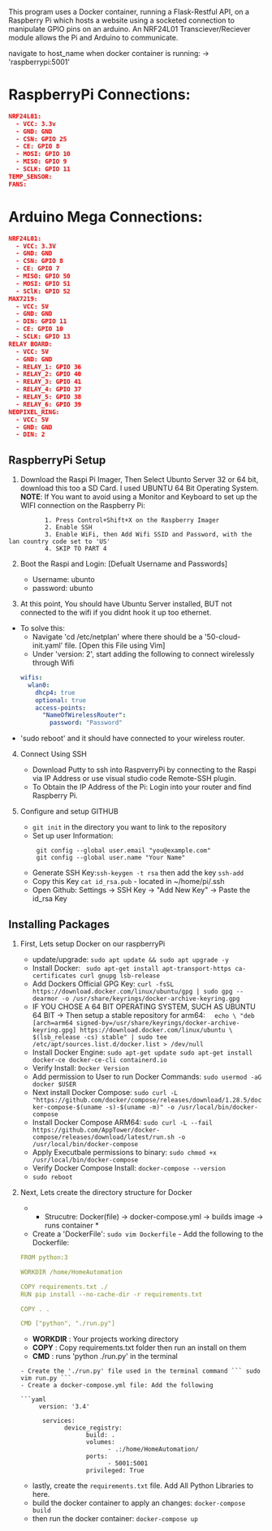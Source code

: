 This program uses a Docker container, running a Flask-Restful API, on a Raspberry Pi  which hosts a website using a socketed connection to  
manipulate GPIO pins on an arduino. An NRF24L01 Transciever/Reciever module allows the Pi and Arduino to communicate.

navigate to host_name when docker container is running: -> 'raspberrypi:5001'

  # RaspberryPi Connections:  
```json
NRF24L01:
  - VCC: 3.3v  
  - GND: GND  
  - CSN: GPIO 25  
  - CE: GPIO 8  
  - MOSI: GPIO 10 
  - MISO: GPIO 9  
  - SCLK: GPIO 11 
TEMP_SENSOR:
FANS:
```
  # Arduino Mega Connections: 
```json
NRF24L01:  
  - VCC: 3.3V  
  - GND: GND  
  - CSN: GPIO 8
  - CE: GPIO 7
  - MISO: GPIO 50
  - MOSI: GPIO 51
  - SClK: GPIO 52  
MAX7219:
  - VCC: 5V
  - GND: GND
  - DIN: GPIO 11
  - CE: GPIO 10
  - SCLK: GPIO 13
RELAY BOARD:
  - VCC: 5V
  - GND: GND
  - RELAY_1: GPIO 36
  - RELAY_2: GPIO 40
  - RELAY_3: GPIO 41
  - RELAY_4: GPIO 37
  - RELAY_5: GPIO 38
  - RELAY_6: GPIO 39
NEOPIXEL_RING:
  - VCC: 5V
  - GND: GND
  - DIN: 2
```


## RaspberryPi Setup  

1) Download the Raspi Pi Imager, Then Select Ubunto Server 32 or 64 bit, download this too a SD Card. I used UBUNTU 64 Bit Operating System.
  **NOTE**: If You want to avoid using a Monitor and Keyboard to set up the WIFI connection on the Raspberry Pi:  
  ```
            1. Press Control+Shift+X on the Raspberry Imager  
            2. Enable SSH  
            3. Enable WiFi, then Add Wifi SSID and Password, with the lan country code set to 'US'  
            4. SKIP TO PART 4 
  ```
2) Boot the Raspi and Login:
  [Defualt Username and Passwords]
    - Username: ubunto
    - password: ubunto

3) At this point, You should have Ubuntu Server installed, BUT not connected to the wifi if you didnt hook it up too ethernet.
  - To solve this:
      - Navigate 'cd /etc/netplan' where there should be a '50-cloud-init.yaml' file. [Open this File using Vim]
      - Under 'version: 2', start adding the following to connect wirelessly through Wifi
      ```yaml
      wifis:
        wlan0:
          dhcp4: true
          optional: true
          access-points:
            "NameOfWirelessRouter":
              password: "Password"
      ```
   - 'sudo reboot' and it should have connected to your wireless router.

4) Connect Using SSH
    - Download Putty to ssh into RaspverryPi by connecting to the Raspi via IP Address or use visual studio code Remote-SSH plugin.
    - To Obtain the IP Address of the Pi: Login into your router and find Raspberry Pi.

5) Configure and setup GITHUB
    - ``` git init ``` in the directory you want to link to the repository
    - Set up user Information: 
      ```
       git config --global user.email "you@example.com"
       git config --global user.name "Your Name"
      ```
    - Generate SSH Key:``` ssh-keygen -t rsa ``` then add the key ``` ssh-add ```
    - Copy this Key ``` cat id_rsa.pub ``` - located in ~/home/pi/.ssh
    - Open Github: Settings -> SSH Key -> "Add New Key" -> Paste the id_rsa Key

## Installing Packages  

1) First, Lets setup Docker on our raspberryPi
      - update/upgrade: ``` sudo apt update && sudo apt upgrade -y ```
      - Install Docker:  ```  sudo apt-get install apt-transport-https ca-certificates curl gnupg lsb-release 
                        ```  
      - Add Dockers Official GPG Key: ``` curl -fsSL https://download.docker.com/linux/ubuntu/gpg | sudo gpg --dearmor -o /usr/share/keyrings/docker-archive-keyring.gpg  ```
      - IF YOU CHOSE A 64 BIT OPERATING SYSTEM, SUCH AS UBUNTU 64 BIT -> Then setup a stable repository for arm64:   ```  
                                    echo \
                                    "deb [arch=arm64 signed-by=/usr/share/keyrings/docker-archive-keyring.gpg] https://download.docker.com/linux/ubuntu \
                                    $(lsb_release -cs) stable" | sudo tee /etc/apt/sources.list.d/docker.list > /dev/null 
                              ```
      - Install Docker Engine: ``` sudo apt-get update
                                   sudo apt-get install docker-ce docker-ce-cli containerd.io 
                              ```
      - Verify Install: ``` Docker Version ```
      - Add permission to User to run Docker Commands: ``` sudo usermod -aG docker $USER ```  
      - Next install Docker Compose: ``` sudo curl -L "https://github.com/docker/compose/releases/download/1.28.5/docker-compose-$(uname -s)-$(uname -m)" -o /usr/local/bin/docker-compose ```
      - Install Docker Compose ARM64: ``` sudo curl -L --fail https://github.com/AppTower/docker-compose/releases/download/latest/run.sh -o /usr/local/bin/docker-compose ```
      - Apply Executbale permissions to binary: ``` sudo chmod +x /usr/local/bin/docker-compose ```
      - Verify Docker Compose Install: ``` docker-compose --version ```
      - ``` sudo reboot ```

2) Next, Lets create the directory structure for Docker
      - * Strucutre: Docker(file) -> docker-compose.yml -> builds image -> runs container *
      - Create a 'DockerFile': ``` sudo vim Dockerfile ```
            - Add the following to the Dockerfile:
      ```yaml
      FROM python:3

      WORKDIR /home/HomeAutomation

      COPY requirements.txt ./
      RUN pip install --no-cache-dir -r requirements.txt

      COPY . .

      CMD ["python", "./run.py"]

      ```
      - **WORKDIR** : Your projects working directory  
      - **COPY** : Copy requirements.txt folder then run an install on them  
      - **CMD** : runs 'python ./run.py' in the terminal

      ```
      - Create the './run.py' file used in the terminal command ``` sudo vim run.py ```  
      - Create a docker-compose.yml file: Add the following

      ```yaml
           version: '3.4'

            services:
                  device_registry: 
                        build: . 
                        volumes:
                              - .:/home/HomeAutomation/
                        ports:
                              - 5001:5001
                        privileged: True
      ```
      - lastly, create the ``` requirements.txt ``` file. Add All Python Libraries to here.
      - build the docker container to apply an changes: ``` docker-compose build ```
      - then run the docker container: ``` docker-compose up ```
